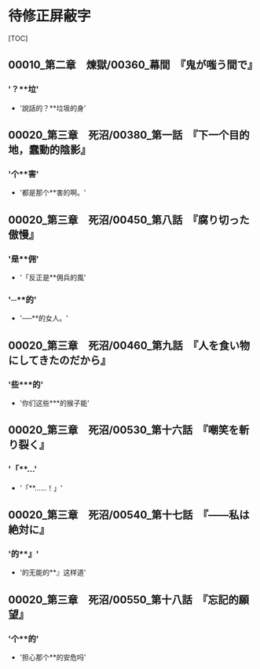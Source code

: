 # 待修正屏蔽字

[TOC]

## 00010_第二章　煉獄/00360_幕間　『鬼が嗤う間で』

### '？**垃'

- '說話的？**垃圾的身'


## 00020_第三章　死沼/00380_第一話　『下一个目的地，蠢動的陰影』

### '个**害'

- '都是那个**害的啊。'


## 00020_第三章　死沼/00450_第八話　『腐り切った傲慢』

### '是**佣'

- '「反正是**佣兵的風'

### '─**的'

- '──**的女人。'


## 00020_第三章　死沼/00460_第九話　『人を食い物にしてきたのだから』

### '些***的'

- '你们这些***的猴子能'


## 00020_第三章　死沼/00530_第十六話　『嘲笑を斬り裂く』

### '「**…'

- '「**……！」'


## 00020_第三章　死沼/00540_第十七話　『――私は絶対に』

### '的**』'

- '的无能的**』这样道'


## 00020_第三章　死沼/00550_第十八話　『忘記的願望』

### '个**的'

- '担心那个**的安危吗'
